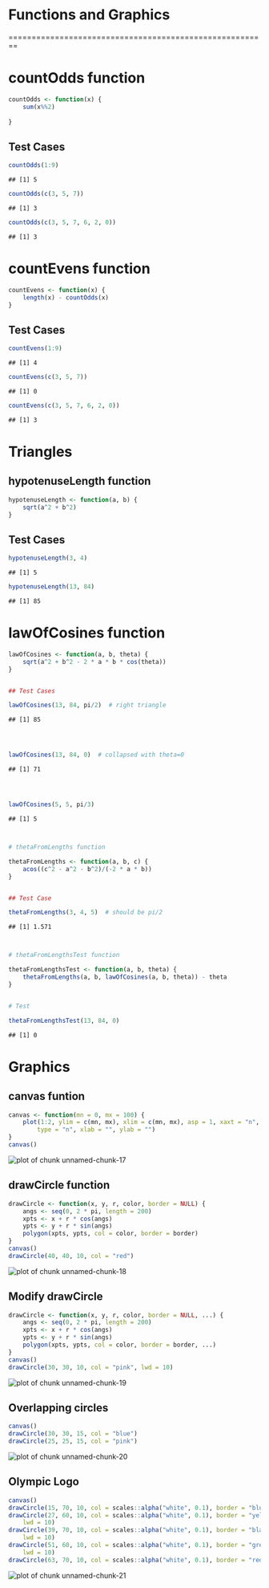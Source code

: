 # Functions and Graphics
========================================================

# countOdds function

```r
countOdds <- function(x) {
    sum(x%%2)
    
}
```

 
## Test Cases

```r
countOdds(1:9)
```

```
## [1] 5
```



```r
countOdds(c(3, 5, 7))
```

```
## [1] 3
```



```r
countOdds(c(3, 5, 7, 6, 2, 0))
```

```
## [1] 3
```


# countEvens function

```r
countEvens <- function(x) {
    length(x) - countOdds(x)
}
```


## Test Cases

```r
countEvens(1:9)
```

```
## [1] 4
```



```r
countEvens(c(3, 5, 7))
```

```
## [1] 0
```



```r
countEvens(c(3, 5, 7, 6, 2, 0))
```

```
## [1] 3
```


# Triangles
## hypotenuseLength function

```r
hypotenuseLength <- function(a, b) {
    sqrt(a^2 + b^2)
}
```


## Test Cases

```r
hypotenuseLength(3, 4)
```

```
## [1] 5
```



```r
hypotenuseLength(13, 84)
```

```
## [1] 85
```


# lawOfCosines function

```r
lawOfCosines <- function(a, b, theta) {
    sqrt(a^2 + b^2 - 2 * a * b * cos(theta))
}


## Test Cases

lawOfCosines(13, 84, pi/2)  # right triangle
```

```
## [1] 85
```

```r



lawOfCosines(13, 84, 0)  # collapsed with theta=0
```

```
## [1] 71
```

```r



lawOfCosines(5, 5, pi/3)
```

```
## [1] 5
```

```r


# thetaFromLengths function
```

```r
thetaFromLengths <- function(a, b, c) {
    acos((c^2 - a^2 - b^2)/(-2 * a * b))
}


## Test Case
```

```r
thetaFromLengths(3, 4, 5)  # should be pi/2
```

```
## [1] 1.571
```

```r


# thetaFromLengthsTest function
```

```r
thetaFromLengthsTest <- function(a, b, theta) {
    thetaFromLengths(a, b, lawOfCosines(a, b, theta)) - theta
}


# Test
```

```r
thetaFromLengthsTest(13, 84, 0)
```

```
## [1] 0
```

# Graphics

## canvas funtion

```r
canvas <- function(mn = 0, mx = 100) {
    plot(1:2, ylim = c(mn, mx), xlim = c(mn, mx), asp = 1, xaxt = "n", yaxt = "n", 
        type = "n", xlab = "", ylab = "")
}
canvas()
```

![plot of chunk unnamed-chunk-17](figure/unnamed-chunk-17.png) 


## drawCircle function

```r
drawCircle <- function(x, y, r, color, border = NULL) {
    angs <- seq(0, 2 * pi, length = 200)
    xpts <- x + r * cos(angs)
    ypts <- y + r * sin(angs)
    polygon(xpts, ypts, col = color, border = border)
}
canvas()
drawCircle(40, 40, 10, col = "red")
```

![plot of chunk unnamed-chunk-18](figure/unnamed-chunk-18.png) 



## Modify drawCircle

```r
drawCircle <- function(x, y, r, color, border = NULL, ...) {
    angs <- seq(0, 2 * pi, length = 200)
    xpts <- x + r * cos(angs)
    ypts <- y + r * sin(angs)
    polygon(xpts, ypts, col = color, border = border, ...)
}
canvas()
drawCircle(30, 30, 10, col = "pink", lwd = 10)
```

![plot of chunk unnamed-chunk-19](figure/unnamed-chunk-19.png) 


## Overlapping circles

```r
canvas()
drawCircle(30, 30, 15, col = "blue")
drawCircle(25, 25, 15, col = "pink")
```

![plot of chunk unnamed-chunk-20](figure/unnamed-chunk-20.png) 


## Olympic Logo

```r
canvas()
drawCircle(15, 70, 10, col = scales::alpha("white", 0.1), border = "blue", lwd = 10)
drawCircle(27, 60, 10, col = scales::alpha("white", 0.1), border = "yellow", 
    lwd = 10)
drawCircle(39, 70, 10, col = scales::alpha("white", 0.1), border = "black", 
    lwd = 10)
drawCircle(51, 60, 10, col = scales::alpha("white", 0.1), border = "green", 
    lwd = 10)
drawCircle(63, 70, 10, col = scales::alpha("white", 0.1), border = "red", lwd = 10)
```

![plot of chunk unnamed-chunk-21](figure/unnamed-chunk-21.png) 


